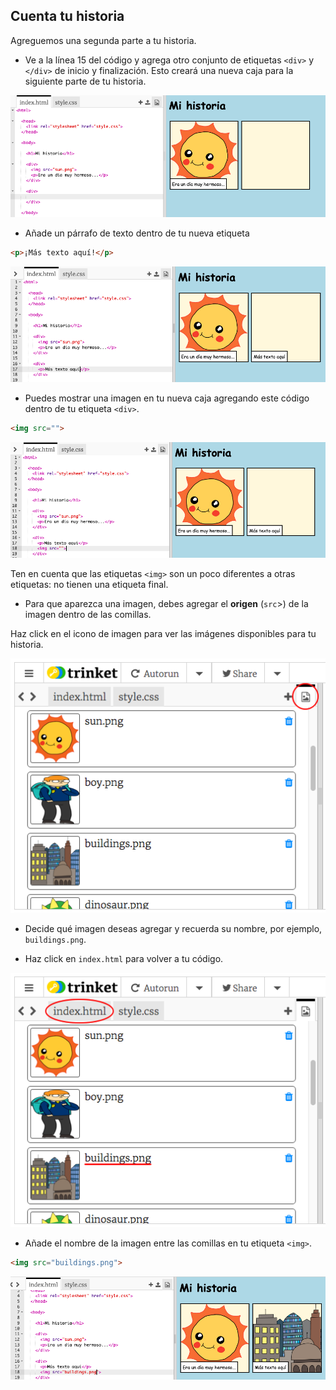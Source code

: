 ## Cuenta tu historia

Agreguemos una segunda parte a tu historia.

+ Ve a la línea 15 del código y agrega otro conjunto de etiquetas `<div>` y `</div>` de inicio y finalización. Esto creará una nueva caja para la siguiente parte de tu historia.

![captura de pantalla](images/story-div.png)

+ Añade un párrafo de texto dentro de tu nueva etiqueta <div>

```html
<p>¡Más texto aquí!</p>
```

![captura de pantalla](images/story-paragraph.png)      

+ Puedes mostrar una imagen en tu nueva caja agregando este código dentro de tu etiqueta `<div>`.

```html
<img src="">
```

![captura de pantalla](images/story-img-tag.png)

Ten en cuenta que las etiquetas `<img>` son un poco diferentes a otras etiquetas: no tienen una etiqueta final.

+ Para que aparezca una imagen, debes agregar el **origen** (`src`>) de la imagen dentro de las comillas.

Haz click en el icono de imagen para ver las imágenes disponibles para tu historia.

![captura de pantalla](images/story-see-images.png)

+ Decide qué imagen deseas agregar y recuerda su nombre, por ejemplo, `buildings.png`.

+ Haz click en `index.html` para volver a tu código.

![captura de pantalla](images/story-image-name.png)

+ Añade el nombre de la imagen entre las comillas en tu etiqueta `<img>`.

```html
<img src="buildings.png">
```
![captura de pantalla](images/story-image-name-add.png)